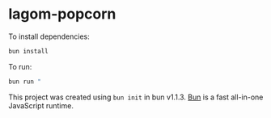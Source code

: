 # lagom-popcorn

To install dependencies:

```bash
bun install
```

To run:

```bash
bun run "
```

This project was created using `bun init` in bun v1.1.3. [Bun](https://bun.sh) is a fast all-in-one JavaScript runtime.
